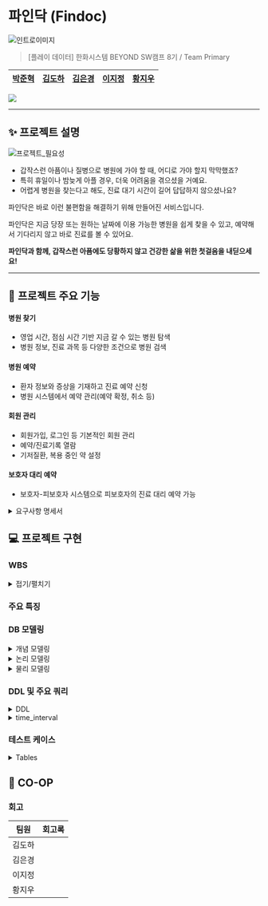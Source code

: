 # 파인닥 (Findoc)

![인트로이미지](https://github.com/beyond-sw-camp/be08-1st-primary-findoc/assets/28796063/ac7970ba-df03-4250-b755-364d25dc31ac)

> [플레이 데이터] 한화시스템 BEYOND SW캠프 8기 / Team Primary
  
|[박준혁](https://github.com/monet2155) | [김도하](https://github.com/esueng) | [김은경](https://github.com/kuk329) | [이지정](https://github.com/leejijung) | [황지우](https://github.com/jbr1tr) |
|------------------------------------------|--------------------------------------|------------------------------------------|-----------------------------------|-------------------------------------|

<!-- 기술 스택 (아이콘) -->
<img src="https://img.shields.io/badge/mariaDB-003545?style=for-the-badge&logo=mariaDB&logoColor=white">


<!-- 🎬[Demo 시연영상](https://www.youtube.com/watch?v=dhMrKTwNI8U&lc=UgzCJR3WxkvsckRyyO94AaABAg&ab_channel=%EB%94%B0%EB%9D%BC%ED%95%98%EB%A9%B4%EC%84%9C%EB%B0%B0%EC%9A%B0%EB%8A%94IT)   
📃[프로젝트 회고록](블로그주소)
-->

----------

## ✨ 프로젝트 설명

![프로젝트_필요성](https://github.com/beyond-sw-camp/be08-1st-primary-findoc/assets/28796063/099759b4-0509-4d3e-bd20-49a8f6b8cacb)

- 갑작스런 아픔이나 질병으로 병원에 가야 할 때, 어디로 가야 할지 막막했죠?
- 특히 휴일이나 밤늦게 아플 경우, 더욱 어려움을 겪으셨을 거예요.
- 어렵게 병원을 찾는다고 해도, 진료 대기 시간이 길어 답답하지 않으셨나요?

파인닥은 바로 이런 불편함을 해결하기 위해 만들어진 서비스입니다.

파인닥은 지금 당장 또는 원하는 날짜에 이용 가능한 병원을 쉽게 찾을 수 있고, 예약해서 기다리지 않고 바로 진료를 볼 수 있어요.

**파인닥과 함께, 갑작스런 아픔에도 당황하지 않고 건강한 삶을 위한 첫걸음을 내딛으세요!**

----------

## 🐧 프로젝트 주요 기능


#### 병원 찾기
- 영업 시간, 점심 시간 기반 지금 갈 수 있는 병원 탐색
- 병원 정보, 진료 과목 등 다양한 조건으로 병원 검색
#### 병원 예약
- 환자 정보와 증상을 기재하고 진료 예약 신청
- 병원 시스템에서 예약 관리(예약 확정, 취소 등)
#### 회원 관리
- 회원가입, 로그인 등 기본적인 회원 관리
- 예약/진료기록 열람
- 기저질환, 복용 중인 약 설정
#### 보호자 대리 예약
- 보호자-피보호자 시스템으로 피보호자의 진료 대리 예약 가능

<details>
	<summary>요구사항 명세서</summary>
	
![image](https://github.com/beyond-sw-camp/be08-1st-primary-findoc/assets/96649881/0f6c79db-b703-483c-aa09-5a4713f208fd)
<br>	
[요구사항 명세](https://docs.google.com/spreadsheets/d/1-901JV0erwZaMJBfVRsbWhYAnOgtMyhiOb7uzIzZk0g/edit#gid=0)
</details>


## 💻 프로젝트 구현
<!-- 구동 움짤 -->
### WBS
<details>
  <summary>접기/펼치기
    
  </summary>
  https://docs.google.com/spreadsheets/d/1hpVTMaa_74JfIQDtYtLpZEWX7O0yWWgvPrazUaNrMxc/edit#gid=1835326347
<br>
  
  ![wbs](https://github.com/beyond-sw-camp/be08-1st-primary-findoc/assets/96649881/6ed5b4dd-06af-4889-93bd-82d9ee2614ea)

</details>

### 주요 특징

### DB 모델링
<details>
  <summary> <span class="summary-header">개념 모델링</span></summary>

  ![erd_gn](https://github.com/beyond-sw-camp/be08-1st-primary-findoc/assets/96649881/edbb8c5c-306c-4dd6-978a-e0291d34e5a2)

</details>
<details>
  <summary> <span class="summary-header">논리 모델링</span></summary>

  ![ERD_logical_findoc](https://github.com/beyond-sw-camp/be08-1st-primary-findoc/assets/96649881/2e084a49-68a6-4191-96d7-06a3a5583527)

</details>
<details>
  <summary> <span class="summary-header">물리 모델링</span></summary>

  ![ERD_physical_findoc](https://github.com/beyond-sw-camp/be08-1st-primary-findoc/assets/96649881/d4f78a01-21e8-408e-8340-bde06e37b678)

</details>

  
### DDL 및 주요 쿼리

<details>
	<summary> DDL</summary>
	<pre><code>
<br>
유저 (user) 테이블 생성
CREATE TABLE `user` (
	`no_user`	INT	NOT NULL,
	`password_user`	VARCHAR	NOT NULL,
	`name_user`	VARCHAR	NOT NULL,
	`age_user`	INT	NOT NULL,
	`address_user`	VARCHAR	NULL,
	`call_user`	VARCHAR	NULL,
	`enrolldate_user`	DATE	NULL,
	`onactive_user`	BOOLEAN	NOT NULL	DEFAULT FALSE,
	`underlying_user`	VARCHAR	NULL,
	`medicine_user`	VARCHAR	NULL,
	`id_user`	VARCHAR	NOT NULL
);
<br>
-- 병원 (hospital) 테이블 생성
CREATE TABLE `hospital` (
	`no_hospital`	INT	NOT NULL,
	`password_hospital`	VARCHAR	NOT NULL,
	`name_hospital`	VARCHAR	NOT NULL,
	`call_hospital`	VARCHAR	NULL,
	`room_hospital`	VARCHAR	NULL,
	`id_hospital`	VARCHAR	NOT NULL
);
<br>
-- 예약 (appointment) 테이블 생성
CREATE TABLE `appointment` (
	`no_appointment`	INT	NOT NULL,
	`date_appointment`	DATE	NOT NULL,
	`time_appointment`	DATE	NOT NULL,
	`status_appointment`	VARCHAR	NOT NULL,
	`no_hospital`	INT	NOT NULL,
	`no_user`	INT	NOT NULL
);
<br>
-- 진료기록(log_treatment) 테이블 생성
CREATE TABLE `log_treatment` (
	`no_care`	INT	NOT NULL,
	`date_appointment`	DATE	NOT NULL,
	`symptom_appointment`	VARCHAR	NOT NULL,
	`diagnosis_appointment`	VARCHAR	NULL,
	`treatment_appointment`	VARCHAR	NULL,
	`id_doctor`	INT	NOT NULL,
	`no_hospital`	INT	NOT NULL,
	`no_user`	INT	NOT NULL
);
<br>
-- 의사 (doctor) 테이블 생성
CREATE TABLE `doctor` (
	`no_doctor`	INT	NOT NULL,
	`no_hospital`	INT	NOT NULL
);
<br>
-- 근무시간 (worktime_doctor) 테이블 생성
CREATE TABLE `worktime_doctor` (
	`starttime_worktime`	DATE	NOT NULL,
	`endtime_worktime`	DATE	NOT NULL,
	`no_doctor`	INT	NOT NULL
);
<br>
--  보호자 (guardians) 테이블 생성
CREATE TABLE `guardians` (
	`no_user`	INT	NOT NULL,
	`relationship_guardians`	VARCHAR	NULL,
	`allowed_guardians`	TINYINT	NOT NULL	DEFAULT 0
);
<br>
-- 진료과 (spec) 테이블 생성
CREATE TABLE `spec` (
	`spec`	VARCHAR	NULL,
	`no_doctor`	INT	NOT NULL,
	`no_care`	INT	NOT NULL
);
<br>
-- 병원시설 (facilities_hospital) 테이블 생성
CREATE TABLE `facilities_hospital` (
	`facilities`	VARCHAR	NULL,
	`no_hospital`	INT	NOT NULL
);
<br>
-- 병원장비 (equipment_hospital) 테이블 생성
CREATE TABLE `equipment_hospital` (
	`equipment`	VARCHAR	NULL,
	`no_hospital`	INT	NOT NULL
);
<br>
-- 병원위치정보 (location_hospital) 테이블 생성
CREATE TABLE `location_hospital` (
	`address`	VARCHAR	NOT NULL,
	`latitude`	VARCHAR	NOT NULL,
	`longitude`	VARCHAR	NOT NULL,
	`no_hospital`	INT	NOT NULL
);
<br>
-- 공지사항 (notice) 테이블 생성
CREATE TABLE `notice` (
	`no_hospital`	INT	NOT NULL,
	`date_notice`	DATE	NOT NULL,
	`body_notice`	VARCHAR	NOT NULL
);
<br>
ALTER TABLE `user` ADD CONSTRAINT `PK_USER` PRIMARY KEY (
	`no_user`
);
<br>
ALTER TABLE `hospital` ADD CONSTRAINT `PK_HOSPITAL` PRIMARY KEY (
	`no_hospital`
);
<br>
ALTER TABLE `appointment` ADD CONSTRAINT `PK_APPOINTMENT` PRIMARY KEY (
	`no_appointment`
);
<br>
ALTER TABLE `log_treatment` ADD CONSTRAINT `PK_LOG_TREATMENT` PRIMARY KEY (
	`no_care`
);
<br>
ALTER TABLE `doctor` ADD CONSTRAINT `PK_DOCTOR` PRIMARY KEY (
	`no_doctor`
);
<br>
ALTER TABLE `guardians` ADD CONSTRAINT `PK_GUARDIANS` PRIMARY KEY (
	`no_user`
);
<br>
ALTER TABLE `guardians` ADD CONSTRAINT `FK_user_TO_guardians_1` FOREIGN KEY (
	`no_user`
)
REFERENCES `user` (
	`no_user`
);</code></pre>
</details>
<details>
    <summary> time_interval</summary>
      <p align="center">
      <img src="https://github.com/beyond-sw-camp/be08-1st-primary-findoc/assets/96649881/0910f3fc-4b46-4968-b307-1809f2039b99" alt="Description of first image" width="300"/>
      <img src="https://github.com/beyond-sw-camp/be08-1st-primary-findoc/assets/96649881/ccaed4d3-bcc1-403a-aa5b-266084773362" alt="Description of second image" width="300"/>
    </p>
	<pre><code>
<br>		
\-- 일주일간의 시간들 담을 테이블
CREATE OR REPLACE TABLE time_interval (
    half_hour DATETIME,
    onactive ENUM('active', 'deactive'),
    doctor_no INT,
    FOREIGN KEY (doctor_no) REFERENCES doctor(doctor_no)
);
'''
금일부터 일주일간의 시간들 생성 프로시저
(오늘 이전은 삭제 오늘로부터 일주일 중 없는 시간이 있다면 생성,
이미 테이블에 있는 시간에 대해서는 변동없음)
'''
<br>
DELIMITER $$
<br>
CREATE OR REPLACE PROCEDURE loopwhile()
BEGIN
    DECLARE start_datetime DATETIME;
    DECLARE end_datetime DATETIME;
    DECLARE current_datetime DATETIME;
    
\   -- 시작과 종료 시간 설정
    SET start_datetime = DATE(NOW());  -- 오늘 자정
    SET end_datetime = DATE_ADD(start_datetime, INTERVAL 7 DAY);  -- 일주일 후
<br>
    -- 오늘 이전의 데이터 삭제
    DELETE FROM time_interval WHERE half_hour < start_datetime;
<br>
    -- 의사별 일주일 간 30분 간격 데이터 삽입
    WHILE start_datetime < end_datetime DO
	INSERT INTO time_interval (half_hour, onactive, doctor_no)
	SELECT start_datetime, 'deactive', doctor_no
	FROM doctor
	WHERE NOT EXISTS (
	    SELECT 1 FROM time_interval
	    WHERE half_hour = start_datetime AND doctor_no = doctor.doctor_no
	);
<br>
	-- 다음 30분 간격 설정
	SET start_datetime = DATE_ADD(start_datetime, INTERVAL 30 MINUTE);
    END WHILE;-->
END$$

DELIMITER ;

-- 일주일 시간 업데이트 프로시저 실행
CALL loopwhile();

-- 근무시간 테이블 생성
CREATE TABLE worktime (
    doctor_no INT,
    start_worktime DATETIME,
    end_worktime DATETIME,
    FOREIGN KEY (doctor_no) REFERENCES doctor(doctor_no)
);

DELIMITER $$

-- 근무시간표가 업데이트 될 때 해당 사이 시간 active 로 변경
CREATE TRIGGER activate_time_intervals
AFTER INSERT ON worktime
FOR EACH ROW
BEGIN
    -- time_interval 테이블의 onactive 상태를 'active'로 업데이트
    UPDATE time_interval
    SET onactive = 'active'
    WHERE doctor_no = NEW.doctor_no
      AND half_hour >= NEW.start_worktime
      AND half_hour <= NEW.end_worktime;
END$$

DELIMITER ;

-- 특정 의사의 특정 시간에 대해서 activate 하는 쿼리 ( deactive도 문제 없음 )
UPDATE time_interval
SET onactive = 'active'
WHERE doctor_no = 1
  AND half_hour = '2024-05-01 08:00:00';
  
-- worktime 테스트 케이스 삽입
INSERT INTO worktime (doctor_no, start_worktime, end_worktime) VALUES
(1, '2024-06-02 08:00:00', '2024-06-02 09:30:00');

-- time_interval 테이블 업데이트 확인
SELECT *
FROM time_interval
WHERE doctor_no=1;</code></pre>
  </details>

### 테스트 케이스
<details>
  <summary>Tables</summary>

<details>
	<summary> User Table </summary>
	  
| user_id     | user_pwd     | user_name     | user_birthdate | user_addr         | user_phone   | user_disease   | user_medicine  |
|-------------|--------------|---------------|----------------|-------------------|--------------|----------------|----------------|
| john_doe    | password123  | John Doe      | 1985-02-15     | 1234 Broadway St  | 01012345678  | Asthma         | Ventolin       |
| jane_smith  | password123  | Jane Smith    | 1990-08-25     | 2345 Maple Ave    | 01098765432  | Diabetes       | Metformin      |
| susan_lee   | password789  | Susan Lee     | 1975-05-22     | 7890 Elm St       | 0105556677   | Hypertension   | Lisinopril     |
| mike_brown  | mike1234     | Mike Brown    | 1988-11-16     | 4567 Pine St      | 0108765432   | None           | NULL           |
| lisa_ray    | lisa9876     | Lisa Ray      | 1992-03-30     | 321 Oak St        | 0102345678   | Allergies      | Cetirizine     |
| alex_gray   | alexpass     | Alex Gray     | 1983-09-12     | 1579 River Rd     | 0105647382   | None           | NULL           |
| emma_white  | emma1234     | Emma White    | 1995-07-20     | 2020 Sunset Blvd  | 0104321567   | Eczema         | Hydrocortisone |
| noah_wilson | noahpass     | Noah Wilson   | 1980-01-05     | 450 Mountain View | 0109876543   | Anxiety        | Zoloft         |
| olivia_harris | oliviah123 | Olivia Harris | 1992-11-10     | 789 East Dr       | 0106667778   | Asthma         | Ventolin       |
| james_lopez | jamesl456    | James Lopez   | 1979-08-23     | 321 West St       | 0102223334   | Diabetes       | Insulin        |
	
</details>
	<details>
		<summary> Guardian Table</summary>
	  
| guard_no | ward_no | guard_relationship | guard_allowed |
|----------|---------|--------------------|---------------|
| 1        | 2       | Parent             | completed     |
| 2        | 3       | Sibling            | completed     |
| 1        | 4       | Child              | waiting       |
| 4        | 5       | Parent             | completed     |
| 6        | 7       | Spouse             | completed     |
| 8        | 9       | Child              | waiting       |
	
</details>
	<details>
		<summary>Hospital Table</summary>
	  
| hosp_id    | hosp_pwd    | hosp_name                 | hosp_phone |
|------------|-------------|---------------------------|------------|
| bestcare   | hosp1234    | Best Care Medical Center  | 021234567  |
| cityhealth | citypass    | City Health Clinic        | 023456789  |
| medicore   | secure1234  | MediCore Facility         | 024567890  |
| greenmed   | green2023   | Green Medical Services    | 027891011  |
| bluestar   | blue1234    | Blue Star Hospital        | 028765432  |
</details>
	
<details>
	<summary> Location Table </summary>
	
| loc_addr            | loc_lat | loc_long  | hosp_no |
|---------------------|---------|-----------|---------|
| 6789 Hospital Rd    | 37.7749 | -122.4194 | 1       |
| 123 Health Blvd     | 40.7128 | -74.0060  | 2       |
| 456 Clinic Rd       | 34.0522 | -118.2437 | 3       |
| 500 Clinic Center Dr| 39.9042 | -75.1698  | 4       |
| 1200 Health Park    | 33.6844 | -117.8265 | 5       |
	
</details>
	
<details>
	<summary> Notice Table</summary>
	
| notice_datetime | notice_body                        | hosp_no |
|-----------------|------------------------------------|---------|
| NOW()           | Please wear a mask.                | 1       |
| NOW()           | Flu shots available.               | 2       |
| NOW()           | New COVID-19 guidelines updated.   | 3       |
| NOW()           | Annual health checkup discount event.| 4    |
| NOW()           | COVID-19 vaccination available.    | 5       |
	
</details>
	
<details>
	<summary>Facility Table</summary>
	
| facility_name       | hosp_no |
|---------------------|---------|
| Emergency Room      | 1       |
| Intensive Care Unit | 2       |
| Pediatrics Wing     | 3       |
| Maternity Ward      | 4       |
| Oncology Center     | 5       |
	
	  
</details>
	
<details>
	<summary>Equipment Table</summary>
	  
| equipment_name | hosp_no |
|----------------|---------|
| MRI Scanner    | 1       |
| Ultrasound     | 2       |
| X-Ray Machine  | 3       |
| CT Scanner     | 4       |
| ECG Machine    | 5       |
	
</details>
<details>
	<summary>Department Table</summary>
	
| dept_id | dept_name   |
|---------|-------------|
| cardio  | Cardiology  |
| gynae   | Gynecology  |
| ortho   | Orthopedics |
	
</details>
<details>
	<summary>Doctor Table</summary>
	
| hosp_no | doctor_name       | doctor_gender |
|---------|-------------------|---------------|
| 1       | Dr. Alice Johnson | F             |
| 2       | Dr. Emily White   | F             |
| 3       | Dr. Robert Green  | M             |
| 4       | Dr. Charlotte Johnson | F         |
| 5       | Dr. Henry Martinez| M             |
	
</details>
<details>
	<summary>Doctor Departmentw Table</summary>
	
| doctor_no | dept_id | docdept_room |
|-----------|---------|--------------|
| 1         | cardio  | 101A         |
| 2         | gynae   | 202B         |
| 3         | ortho   | 303C         |
| 4         | gynae   | 403D         |
| 5         | ortho   | 505E         |
	
</details>
<details>
	<summary>Worktime Table</summary>  
	
| worktime_start       | worktime_end         | doctor_no |
|----------------------|----------------------|-----------|
| 2023-01-01 08:00:00  | 2023-01-01 16:00:00  | 1         |
| 2023-01-02 09:00:00  | 2023-01-02 17:00:00  | 2         |
| 2023-01-03 10:00:00  | 2023-01-03 18:00:00  | 3         |
| 2023-01-04 08:00:00  | 2023-01-04 14:00:00  | 4         |
| 2023-01-05 12:00:00  | 2023-01-05 18:00:00  | 5         |
	
</details>
<details>
	<summary>Appointment Table</summary>
	
| appt_date            | appt_symptom      | user_no | hosp_no | doctor_no |
|----------------------|-------------------|---------|---------|-----------|
| 2023-12-15 10:00:00  | Cough and fever   | 1       | 1       | 1         |
| 2023-12-20 11:00:00  | Headache          | 2       | 2       | 2         |
| 2023-12-21 12:00:00  | Broken leg        | 3       | 3       | 3         |
| 2023-12-22 14:00:00  | Regular checkup   | 4       | 4       | 4         |
| 2023-12-23 15:00:00  | Chemotherapy session | 5   | 5       | 5         |
	
</details>
	<details>
		<summary>Medical Record Table</summary>
	
| record_diagnosis | record_treatment    | appt_no |
|------------------|---------------------|---------|
| Flu              | Rest and medication | 1       |
| Migraine         | Prescribed pain relief | 2     |
| Leg fracture     | Surgery required    | 3       |
| General checkup  | All clear           | 4       |
| Cancer treatment | Chemotherapy        | 5       |
	
</details>
<details>
	<summary>Rejection Table</summary>
	
| rejection_result                  | appt_no |
|-----------------------------------|---------|
| Doctor unavailable on requested date | 1     |
| Unavailable for requested time    | 2       |
| Doctor on leave                   | 3       |
</details>
</details>


## 👫 CO-OP


### 회고
|팀원|회고록|
|-----|-----|
|김도하|    |
|김은경|    |
|이지정|    |
|황지우|    |
